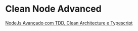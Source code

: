 # Clean Node Advanced
 [NodeJs Avançado com TDD, Clean Architecture e Typescript](https://www.udemy.com/course/nodejs-avancado)
